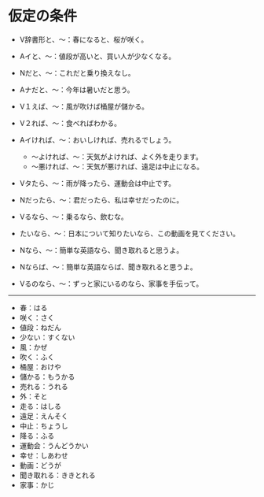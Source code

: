 # 仮定の条件

- V辞書形と、〜：春になると、桜が咲く。
- Aイと、〜：値段が高いと、買い人が少なくなる。
- Nだと、〜：これだと乗り換えなし。
- Aナだと、〜：今年は暑いだと思う。

- V１えば、〜：風が吹けば桶屋が儲かる。
- V２れば、〜：食べればわかる。
- Aイければ、〜：おいしければ、売れるでしょう。
	- 〜よければ、〜：天気がよければ、よく外を走ります。
	- 〜悪ければ、〜：天気が悪ければ、遠足は中止になる。

- Vタたら、〜：雨が降ったら、運動会は中止です。
- Nだったら、〜：君だったら、私は幸せだったのに。

- Vるなら、〜：乗るなら、飲むな。
- たいなら、〜：日本について知りたいなら、この動画を見てください。
- Nなら、〜：簡単な英語なら、聞き取れると思うよ。
- Nならば、〜：簡単な英語ならば、聞き取れると思うよ。
- Vるのなら、〜：ずっと家にいるのなら、家事を手伝って。

---------

- 春：はる
- 咲く：さく
- 値段：ねだん
- 少ない：すくない
- 風：かぜ
- 吹く：ふく
- 桶屋：おけや
- 儲かる：もうかる
- 売れる：うれる
- 外：そと
- 走る：はしる
- 遠足：えんそく
- 中止：ちょうし
- 降る：ふる
- 運動会：うんどうかい
- 幸せ：しあわせ
- 動画：どうが
- 聞き取れる：ききとれる
- 家事：かじ
